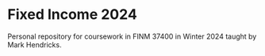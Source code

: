 # Fixed Income 2024
Personal repository for coursework in FINM 37400 in Winter 2024 taught by Mark Hendricks.
